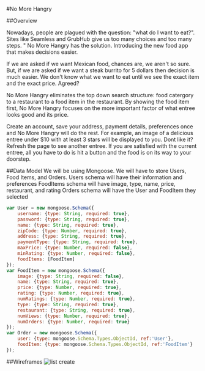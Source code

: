 #No More Hangry

##Overview

Nowadays, people are plagued with the question: "what do I want to eat?". Sites like Seamless and GrubHub give us too many choices and too many steps. " No More Hangry has the solution. Introducing the new food app that makes decisions easier. 

If we are asked if we want Mexican food, chances are, we aren't so sure. But, if we are asked if we want a steak burrito for 5 dollars then decision is much easier. We don't know what we want to eat until we see the exact item and the exact price. Agreed? 

No More Hangry eliminates the top down search structure: food catergory to a restaurant to a food item in the restaurant. 
By showing the food item first, No More Hangry focuses on the more important factor of what entree looks good and its price. 

Create an account, save your address, payment details, preferences once and No More Hangry will do the rest. For example, an image of a delicious entree under $10 with at least 3 stars will be displayed to you. Dont like it? Refresh the page to see another entree. If you are satisfied with the current entree, all you have to do is hit a button and the food is on its way to your doorstep.


##Data Model
We will be using Mongoose. 
We will have to store Users, Food Items, and Orders.
	Users schema will have their information and preferences
	FoodItems schema will have image, type, name, price, restaurant, and rating
	Orders schema will have the User and FoodItem they selected 
```javascript
var User = new mongoose.Schema({
	username: {type: String, required: true},
	password: {type: String, required: true},
	name: {type: String, required: true},
	zipCode: {type: Number, required: true},
	address: {type: String, required: true},
	paymentType: {type: String, required: true},
	maxPrice: {type: Number, required: false},
	minRating: {type: Number, required: false},
	foodItems: [FoodItem]
});
var FoodItem = new mongoose.Schema({
	image: {type: String, required: false},
	name: {type: String, required: true},
	price: {type: Number, required: true},
	rating: {type: Number, required: true},
	numRatings: {type: Number, required: true},
	type: {type: String, required: true},
	restaurant: {type: String, required: true},
	numViews: {type: Number, required: true},
	numOrders: {type: Number, required: true}
});
var Order = new mongoose.Schema({
	user: {type: mongoose.Schema.Types.ObjectId, ref:'User'},
	foodItem: {type: mongoose.Schema.Types.ObjectId, ref:'FoodItem'}
});

```

##Wireframes
![list create](img/list-create.png)